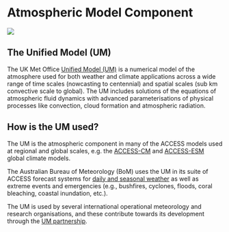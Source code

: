 #  Atmospheric Model Component 

<!-- {% include "call_contribute.md" %} -->

<!-- ![Atmosphere Component Logo](../../assets/component-logos/components-without-titles/ACCESS icon ATMOSPHERE.png){align=right width=40%} -->

<img src = "../../../assets/component-logos/component-maps/atmosphere-component-map.png" class="white-background"></img>

## The Unified Model (UM)

The UK Met Office [Unified Model (UM)][um-web] is a numerical model of the atmosphere used for both weather and climate applications across a wide range of time scales (nowcasting to centennial) and spatial scales (sub km convective scale to global). The UM includes solutions of the equations of atmospheric fluid dynamics with advanced parameterisations of physical processes like convection, cloud formation and atmospheric radiation. 

## How is the UM used?

The UM is the atmospheric component in many of the ACCESS models used at regional and global scales, e.g. the [ACCESS-CM](../configurations/access-cm.md) and [ACCESS-ESM](../configurations/access-esm.md) global climate models. 

The Australian Bureau of Meteorology (BoM) uses the UM in its suite of ACCESS forecast systems for [daily and seasonal weather][bom-forecasts] as well as extreme events and emergencies (e.g., bushfires, cyclones, floods, coral bleaching, coastal inundation, etc.).

The UM is used by several international operational meteorology and research organisations, and these contribute towards its development through the [UM partnership][metoffice-web].

<!--### Useful links
[STASH register](metoffice-stash-register): Metadata reference for the outputs variables. 
[metoffice-stash-register]: https://reference.metoffice.gov.uk/um/_stash
-->

[um-web]: https://www.metoffice.gov.uk/research/approach/modelling-systems/unified-model
[metoffice-web]: https://www.metoffice.gov.uk/research/approach/collaboration/unified-model/partnership
[bom-forecasts]: http://www.bom.gov.au/australia/charts/viewer/
